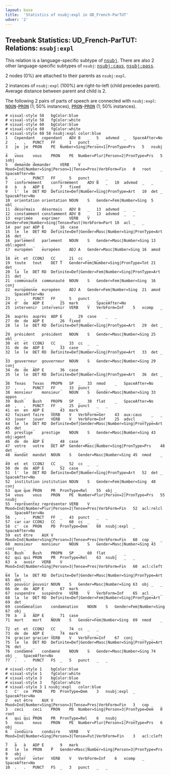 ```yaml
---
layout: base
title:  'Statistics of nsubj:expl in UD_French-ParTUT'
udver: '2'
---
```


## Treebank Statistics: UD_French-ParTUT: Relations: `nsubj:expl`

This relation is a language-specific subtype of <tt><a href="fr_partut-dep-nsubj.html">nsubj</a></tt>.
There are also 2 other language-specific subtypes of `nsubj`: <tt><a href="fr_partut-dep-nsubj-caus.html">nsubj:caus</a></tt>, <tt><a href="fr_partut-dep-nsubj-pass.html">nsubj:pass</a></tt>.

2 nodes (0%) are attached to their parents as `nsubj:expl`.

2 instances of `nsubj:expl` (100%) are right-to-left (child precedes parent).
Average distance between parent and child is 2.

The following 2 pairs of parts of speech are connected with `nsubj:expl`: <tt><a href="fr_partut-pos-NOUN.html">NOUN</a></tt>-<tt><a href="fr_partut-pos-PRON.html">PRON</a></tt> (1; 50% instances), <tt><a href="fr_partut-pos-PRON.html">PRON</a></tt>-<tt><a href="fr_partut-pos-PRON.html">PRON</a></tt> (1; 50% instances).


~~~ conllu
# visual-style 58	bgColor:blue
# visual-style 58	fgColor:white
# visual-style 60	bgColor:blue
# visual-style 60	fgColor:white
# visual-style 60 58 nsubj:expl	color:blue
1	Cependant	cependant	ADV	B	_	5	advmod	_	SpaceAfter=No
2	,	,	PUNCT	FF	_	1	punct	_	_
3	je	je	PRON	PE	Number=Sing|Person=1|PronType=Prs	5	nsubj	_	_
4	vous	vous	PRON	PE	Number=Plur|Person=2|PronType=Prs	5	iobj	_	_
5	demande	demander	VERB	V	Mood=Ind|Number=Sing|Person=1|Tense=Pres|VerbForm=Fin	0	root	_	SpaceAfter=No
6	,	,	PUNCT	FF	_	5	punct	_	_
7	conformément	conformément	ADV	B	_	10	advmod	_	_
8	à	à	ADP	E	_	7	fixed	_	_
9	l'	le	DET	RD	Definite=Def|Number=Sing|PronType=Art	10	det	_	SpaceAfter=No
10	orientation	orientation	NOUN	S	Gender=Fem|Number=Sing	5	obl	_	_
11	désormais	désormais	ADV	B	_	13	advmod	_	_
12	constamment	constamment	ADV	B	_	13	advmod	_	_
13	exprimée	exprimer	VERB	V	Gender=Fem|Number=Sing|Tense=Past|VerbForm=Part	10	acl	_	_
14	par	par	ADP	E	_	16	case	_	_
15	le	le	DET	RD	Definite=Def|Gender=Masc|Number=Sing|PronType=Art	16	det	_	_
16	parlement	parlement	NOUN	S	Gender=Masc|Number=Sing	13	obl:agent	_	_
17	européen	européen	ADJ	A	Gender=Masc|Number=Sing	16	amod	_	_
18	et	et	CCONJ	CC	_	21	cc	_	_
19	toute	tout	DET	T	Gender=Fem|Number=Sing|PronType=Tot	21	det	_	_
20	la	le	DET	RD	Definite=Def|Gender=Fem|Number=Sing|PronType=Art	21	det	_	_
21	communauté	communauté	NOUN	S	Gender=Fem|Number=Sing	16	conj	_	_
22	européenne	européen	ADJ	A	Gender=Fem|Number=Sing	21	amod	_	SpaceAfter=No
23	,	,	PUNCT	FF	_	5	punct	_	_
24	d'	de	ADP	E	_	25	mark	_	SpaceAfter=No
25	intervenir	intervenir	VERB	V	VerbForm=Inf	5	xcomp	_	_
26	auprès	auprès	ADP	E	_	29	case	_	_
27	de	de	ADP	E	_	26	fixed	_	_
28	le	le	DET	RD	Definite=Def|Number=Sing|PronType=Art	29	det	_	_
29	président	président	NOUN	S	Gender=Masc|Number=Sing	25	obl	_	_
30	et	et	CCONJ	CC	_	33	cc	_	_
31	de	de	ADP	E	_	33	case	_	_
32	le	le	DET	RD	Definite=Def|Number=Sing|PronType=Art	33	det	_	_
33	gouverneur	gouverneur	NOUN	S	Gender=Masc|Number=Sing	29	conj	_	_
34	de	de	ADP	E	_	36	case	_	_
35	le	le	DET	RD	Definite=Def|Number=Sing|PronType=Art	36	det	_	_
36	Texas	Texas	PROPN	SP	_	33	nmod	_	SpaceAfter=No
37	,	,	PUNCT	FF	_	33	punct	_	_
38	monsieur	monsieur	NOUN	S	Gender=Masc|Number=Sing	33	appos	_	_
39	Bush	Bush	PROPN	SP	_	38	flat	_	SpaceAfter=No
40	,	,	PUNCT	FF	_	25	punct	_	_
41	en	en	ADP	E	_	43	mark	_	_
42	faisant	faire	VERB	V	VerbForm=Ger	43	aux:caus	_	_
43	jouer	jouer	VERB	V	VerbForm=Inf	25	advcl	_	_
44	le	le	DET	RD	Definite=Def|Gender=Masc|Number=Sing|PronType=Art	45	det	_	_
45	prestige	prestige	NOUN	S	Gender=Masc|Number=Sing	43	obj:agent	_	_
46	de	de	ADP	E	_	48	case	_	_
47	votre	votre	DET	AP	Gender=Masc|Number=Sing|PronType=Prs	48	det	_	_
48	mandat	mandat	NOUN	S	Gender=Masc|Number=Sing	45	nmod	_	_
49	et	et	CCONJ	CC	_	52	cc	_	_
50	de	de	ADP	E	_	52	case	_	_
51	l'	le	DET	RD	Definite=Def|Number=Sing|PronType=Art	52	det	_	SpaceAfter=No
52	institution	institution	NOUN	S	Gender=Fem|Number=Sing	48	conj	_	_
53	que	que	PRON	PR	PronType=Rel	55	obj	_	_
54	vous	vous	PRON	PE	Number=Plur|Person=2|PronType=Prs	55	nsubj	_	_
55	représentez	représenter	VERB	V	Mood=Ind|Number=Plur|Person=2|Tense=Pres|VerbForm=Fin	52	acl:relcl	_	SpaceAfter=No
56	,	,	PUNCT	FF	_	43	punct	_	_
57	car	car	CCONJ	CC	_	60	cc	_	_
58	c'	ce	PRON	PD	PronType=Dem	60	nsubj:expl	_	SpaceAfter=No
59	est	être	AUX	V	Mood=Ind|Number=Sing|Person=3|Tense=Pres|VerbForm=Fin	60	cop	_	_
60	monsieur	monsieur	NOUN	S	Gender=Masc|Number=Sing	43	conj	_	_
61	Bush	Bush	PROPN	SP	_	60	flat	_	_
62	qui	qui	PRON	PR	PronType=Rel	63	nsubj	_	_
63	a	avoir	VERB	V	Mood=Ind|Number=Sing|Person=3|Tense=Pres|VerbForm=Fin	60	acl:cleft	_	_
64	le	le	DET	RD	Definite=Def|Gender=Masc|Number=Sing|PronType=Art	65	det	_	_
65	pouvoir	pouvoir	NOUN	S	Gender=Masc|Number=Sing	63	obj	_	_
66	de	de	ADP	E	_	67	mark	_	_
67	suspendre	suspendre	VERB	V	VerbForm=Inf	65	acl	_	_
68	la	le	DET	RD	Definite=Def|Gender=Fem|Number=Sing|PronType=Art	69	det	_	_
69	condamnation	condamnation	NOUN	S	Gender=Fem|Number=Sing	67	obj	_	_
70	à	à	ADP	E	_	71	case	_	_
71	mort	mort	NOUN	S	Gender=Fem|Number=Sing	69	nmod	_	_
72	et	et	CCONJ	CC	_	74	cc	_	_
73	de	de	ADP	E	_	74	mark	_	_
74	gracier	gracier	VERB	V	VerbForm=Inf	67	conj	_	_
75	le	le	DET	RD	Definite=Def|Gender=Masc|Number=Sing|PronType=Art	76	det	_	_
76	condamné	condamné	NOUN	S	Gender=Masc|Number=Sing	74	obj	_	SpaceAfter=No
77	.	.	PUNCT	FS	_	5	punct	_	_

~~~


~~~ conllu
# visual-style 1	bgColor:blue
# visual-style 1	fgColor:white
# visual-style 3	bgColor:blue
# visual-style 3	fgColor:white
# visual-style 3 1 nsubj:expl	color:blue
1	C'	ce	PRON	PD	PronType=Dem	3	nsubj:expl	_	SpaceAfter=No
2	est	être	AUX	V	Mood=Ind|Number=Sing|Person=3|Tense=Pres|VerbForm=Fin	3	cop	_	_
3	ceci	ceci	PRON	PD	Number=Sing|Person=3|PronType=Dem	0	root	_	_
4	qui	qui	PRON	PR	PronType=Rel	6	nsubj	_	_
5	nous	nous	PRON	PE	Number=Plur|Person=1|PronType=Prs	6	obj	_	_
6	conduira	conduire	VERB	V	Mood=Ind|Number=Sing|Person=3|Tense=Fut|VerbForm=Fin	3	acl:cleft	_	_
7	à	à	ADP	E	_	9	mark	_	_
8	le	le	PRON	P	Gender=Masc|Number=Sing|Person=3|PronType=Prs	9	obj	_	_
9	voter	voter	VERB	V	VerbForm=Inf	6	xcomp	_	SpaceAfter=No
10	.	.	PUNCT	FS	_	3	punct	_	_

~~~


